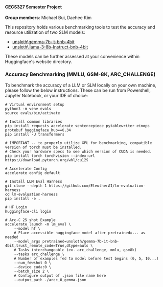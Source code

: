 #### CECS327 Semester Project
**Group members**: Michael Bui, Daehee Kim

This repository holds various benchmarking tools to test the accuracy and resource utilization of two SLM models:
  - [unsloth\gemma-7b-it-bnb-4bit](https://huggingface.co/unsloth/gemma-7b-it-bnb-4bit)
  - [unsloth\llama-3-8b-Instruct-bnb-4bit](https://huggingface.co/unsloth/llama-3-8b-Instruct-bnb-4bit)

These models can be further assessed at your convenience within Huggingface's website directory.


### Accuracy Benchmarking (MMLU, GSM-8K, ARC_CHALLENGE)
To benchmark the accuracy of a LLM or SLM locally on your own machine, please follow the below instructions. These can be run from Powershell, Jupyter Notebook, or your IDE of choice:

```
# Virtual environment setup
python3 -m venv evals
source evals/bin/activate

# Install common libraries
pip install requests accelerate sentencepiece pytablewriter einops protobuf huggingface_hub==0.34
pip install -U transformers

# IMPORTANT -- to properly utilize GPU for benchmarking, compatible version of torch must be installed.
# Check your hardware specs to see which version of CUDA is needed.
pip install torch torchvision --index-url https://download.pytorch.org/whl/cu129

# Accelerate Config
accelerate config default

# Install LLM Eval Harness
git clone --depth 1 https://github.com/EleutherAI/lm-evaluation-harness
cd lm-evaluation-harness
pip install -e .

# HF Login
huggingface-cli login 

# Arc-C 25 shot Example
accelerate launch -m lm_eval \
    --model hf \
    # Place accessible huggingface model after pretrained=... as needed
    --model_args pretrained=unsloth/gemma-7b-it-bnb-4bit,trust_remote_code=True,dtype=auto \
    # Tasks interchangeable (ex. arc_challenge, mmlu, gsm8k)
    --tasks arc_challenge \
    # Number of examples fed to model before test begins (0, 5, 10...)
    --num_fewshot 0 \
    --device cuda:0 \
    --batch_size 2 \
    # Configure output of .json file name here
    --output_path ./arcc_0_gemma.json
```
